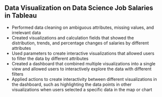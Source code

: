 ## Data Visualization on Data Science Job Salaries in Tableau

* Performed data cleaning on ambiguous attributes, missing values, and irrelevant data
* Created visualizations and calculation fields that showed the distribution, trends, and percentage changes of salaries by different attributes
* Used parameters to create interactive visualizations that allowed users to filter the data by different attributes
* Created a dashboard that combined multiple visualizations into a single view and allowed users to interactively explore the data with different filters
* Applied actions to create interactivity between different visualizations in the dashboard, such as highlighting the data points in other visualizations when users selected a specific data in the map or chart
